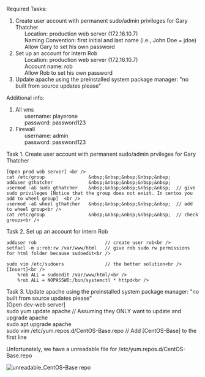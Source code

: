 Required Tasks:
1. Create user account with permanent sudo/admin privileges for Gary Thatcher <br />
&nbsp;&nbsp;&nbsp;&nbsp;&nbsp;  Location: production web server (172.16.10.7) <br />
&nbsp;&nbsp;&nbsp;&nbsp;&nbsp;  Naming Convention: first initial and last name (i.e., John Doe = jdoe) <br />
&nbsp;&nbsp;&nbsp;&nbsp;&nbsp;  Allow Gary to set his own password <br />
2. Set up an account for intern Rob <br />
&nbsp;&nbsp;&nbsp;&nbsp;&nbsp;  Location: production web server (172.16.10.7) <br />
&nbsp;&nbsp;&nbsp;&nbsp;&nbsp;  Account name: rob <br />
&nbsp;&nbsp;&nbsp;&nbsp;&nbsp;  Allow Rob to set his own password <br />
3. Update apache using the preinstalled system package manager: "no built from source updates please" <br />

Additional info:
1. All vms <br />
&nbsp;&nbsp;&nbsp;&nbsp;&nbsp;   username: playerone <br />
&nbsp;&nbsp;&nbsp;&nbsp;&nbsp;   password: password123 <br />
2. Firewall <br />
&nbsp;&nbsp;&nbsp;&nbsp;&nbsp;   username: admin <br />
&nbsp;&nbsp;&nbsp;&nbsp;&nbsp;   password: password123 <br />
      
Task 1. Create user account with permanent sudo/admin prvileges for Gary Thatcher <br />

    [Open prod web server] <br />
    cat /etc/group                &nbsp;&nbsp;&nbsp;&nbsp;&nbsp;  
    adduser gthatcher             &nbsp;&nbsp;&nbsp;&nbsp;&nbsp;  
    usermod -aG sudo gthatcher    &nbsp;&nbsp;&nbsp;&nbsp;&nbsp;  // give sudo privileges [Notice that the group does not exist. In centos you add to wheel group]  <br />
    usermod -aG wheel gthatcher   &nbsp;&nbsp;&nbsp;&nbsp;&nbsp;  // add to wheel group<br />
    cat /etc/group                &nbsp;&nbsp;&nbsp;&nbsp;&nbsp;  // check groups<br />

Task 2. Set up an account for intern Rob <br />
    
    adduser rob                         // create user rob<br />
    setfacl -m u:rob:rw /var/www/html   // give rob sudo rw permissions for html folder because sudoedit<br />
    
    sudo vim /etc/sudoers               // the better solution<br />
    [Insert]<br />
        %rob ALL = sudoedit /var/www/html/<br />
        %rob ALL = NOPASSWD:/bin/systemctl * httpd<br />

Task 3. Update apache using the preinstalled system package manager: "no built from source updates please"<br />
    [Open dev-web server]<br />
    sudo yum update apache                      // Assuming they ONLY want to update and upgrade apache<br />
    sudo apt upgrade apache               <br />
    sudo vim /etc/yum.repos.d/CentOS-Base.repo // Add [CentOS-Base] to the first line<br />
    
Unfortunately, we have a unreadable file for /etc/yum.repos.d/CentOS-Base.repo<br />
    
   
![unreadable_CentOS-Base repo](https://user-images.githubusercontent.com/55419454/164584285-d409707d-72ab-4534-b043-150ca56a4e52.png)

